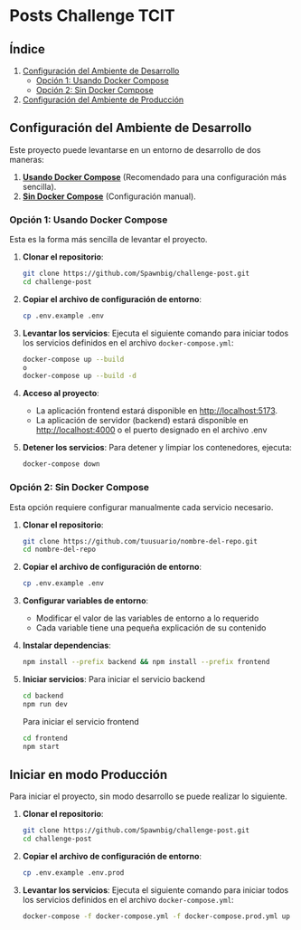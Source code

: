 # Posts Challenge TCIT

## **Índice**
1. [Configuración del Ambiente de Desarrollo](#configuración-del-ambiente-de-desarrollo)
   - [Opción 1: Usando Docker Compose](#opción-1-usando-docker-compose)
   - [Opción 2: Sin Docker Compose](#opción-2-sin-docker-compose)
2. [Configuración del Ambiente de Producción](#iniciar-en-modo-producción)

## Configuración del Ambiente de Desarrollo

Este proyecto puede levantarse en un entorno de desarrollo de dos maneras:

1. **[Usando Docker Compose](#opción-1-usando-docker-compose)** (Recomendado para una configuración más sencilla).
2. **[Sin Docker Compose](#opción-2-sin-docker-compose)** (Configuración manual).

### Opción 1: Usando Docker Compose

Esta es la forma más sencilla de levantar el proyecto.

1. **Clonar el repositorio**:
    ```bash
    git clone https://github.com/Spawnbig/challenge-post.git
    cd challenge-post
    ```

2. **Copiar el archivo de configuración de entorno**:
    ```bash
    cp .env.example .env
    ```

3. **Levantar los servicios**:
    Ejecuta el siguiente comando para iniciar todos los servicios definidos en el archivo `docker-compose.yml`:
    ```bash
    docker-compose up --build 
    o
    docker-compose up --build -d 
    ```

4. **Acceso al proyecto**:
    - La aplicación frontend estará disponible en [http://localhost:5173](http://localhost:5173).
    - La aplicación de servidor (backend) estará disponible en [http://localhost:4000](http://localhost:4000) o el puerto designado en el archivo .env 

5. **Detener los servicios**:
    Para detener y limpiar los contenedores, ejecuta:
    ```bash
    docker-compose down
    ```

### Opción 2: Sin Docker Compose

Esta opción requiere configurar manualmente cada servicio necesario.

1. **Clonar el repositorio**:
    ```bash
    git clone https://github.com/tuusuario/nombre-del-repo.git
    cd nombre-del-repo
    ```

2. **Copiar el archivo de configuración de entorno**:
    ```bash
    cp .env.example .env
    ```

3. **Configurar variables de entorno**:
    - Modificar el valor de las variables de entorno a lo requerido
    - Cada variable tiene una pequeña explicación de su contenido

4. **Instalar dependencias**:
    ```bash
    npm install --prefix backend && npm install --prefix frontend
    ```

5. **Iniciar servicios**:
    Para iniciar el servicio backend
    ```bash
    cd backend
    npm run dev
    ```

    Para iniciar el servicio frontend
    ```bash
    cd frontend
    npm start
    ```

## Iniciar en modo Producción

Para iniciar el proyecto, sin modo desarrollo se puede realizar lo siguiente.

1. **Clonar el repositorio**:
    ```bash
    git clone https://github.com/Spawnbig/challenge-post.git
    cd challenge-post
    ```

2. **Copiar el archivo de configuración de entorno**:
    ```bash
    cp .env.example .env.prod
    ```

3. **Levantar los servicios**:
    Ejecuta el siguiente comando para iniciar todos los servicios definidos en el archivo `docker-compose.yml`:
    ```bash
    docker-compose -f docker-compose.yml -f docker-compose.prod.yml up --build
    ```

